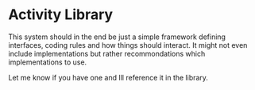 
# Activity Library
This system should in the end be just a simple framework defining interfaces, coding rules and how things should interact.
It might not even include implementations but rather recommondations which implementations to use.

Let me know if you have one and Ill reference it in the library.
